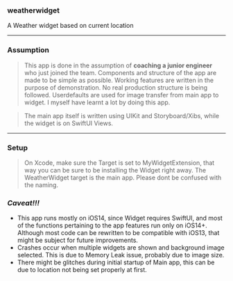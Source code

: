 ### weatherwidget
A Weather widget based on current location

---

### Assumption
> This app is done in the assumption of **coaching a junior engineer** who just joined the team.
> Components and structure of the app are made to be simple as possible.
> Working features are written in the purpose of demonstration.
> No real production structure is being followed. Userdefaults are used for image transfer from main app to widget.
> I myself have learnt a lot by doing this app.

> The main app itself is written using UIKit and Storyboard/Xibs, while the widget is on SwiftUI Views.

---

### Setup 
> On Xcode, make sure the Target is set to MyWidgetExtension, that way you can be sure to
> be installing the Widget right away. The WeatherWidget target is the main app. Please dont be confused with the naming. 

### *Caveat\!!!*
- This app runs mostly on iOS14, since Widget requires SwiftUI, and most of the functions pertaining to the app features run only on iOS14+.
  Although most code can be rewritten to be compatible with iOS13, that might be subject for future improvements.
- Crashes occur when multiple widgets are shown and background image selected. This is due to Memory Leak issue, probably due to image size.
- There might be glitches during initial startup of Main app, this can be due to location not being set properly at first.
